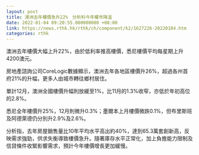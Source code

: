 ```yaml
---
layout: post
title: 澳洲去年樓價急升22%　分析料今年樓市降溫
date: 2022-01-04 09:20:55.000000000 +08:00
link: https://news.rthk.hk/rthk/ch/component/k2/1627226-20220104.htm
categories: rthk
---
```


澳洲去年樓價大幅上升22%，由於低利率推高樓價，悉尼樓價平均每星期上升4200澳元。

房地產諮詢公司CoreLogic數據顯示，澳洲去年各地區樓價升26%，超過各州首府21%的升幅，更多人由城市轉往鄉村居住。

單計12月，澳洲全國樓價升幅則放緩至1%，比11月的1.3%收窄，亦低於年初高位的2.8%。

悉尼全年樓價升25%，12月則微升0.3%；墨爾本上月樓價微跌0.1%，但布里斯班及阿德萊德仍分別升2.9%及2.6%。

分析指，去年房屋銷售量比10年平均水平高出約40%，達到65.3萬套創新高，反映需求強勁，供求失衡導致樓價急升。隨著庫存水平正常化，加上負擔能力限制及信貸條件收緊影響需求，預計今年樓價增長更加緩慢。
